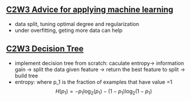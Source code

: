 ## [C2W3 Advice for applying machine learning](https://github.com/tinghe14/-Coursera-/blob/main/Machine%20Learning%20Specialization/Coding%20Assignments/C2_W3_Assignment.ipynb)
- data split, tuning optimal degree and regularization
- under overfitting, geting more data can help

## [C2W3 Decision Tree]()
- implement decision tree from scratch: caculate entropy-> information gain -> split the data given feature -> return the best feature to split -> build tree
- entropy: where p_1 is the fraction of examples that have value =1 $$H(p_1) = -p_1 \text{log}_2(p_1) - (1- p_1) \text{log}_2(1- p_1)$$ 
